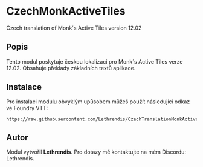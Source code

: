 
# CzechMonkActiveTiles

Czech translation of Monk´s Active Tiles version 12.02

## Popis
Tento modul poskytuje českou lokalizaci pro Monk´s Active Tiles verze 12.02. Obsahuje překlady základních textů aplikace.

## Instalace
Pro instalaci modulu obvyklým upůsobem můžeš použít následující odkaz ve Foundry VTT:

```
https://raw.githubusercontent.com/Lethrendis/CzechTranslationMonkActiveTiles/main/module.json
```

## Autor
Modul vytvořil **Lethrendis**. Pro dotazy mě kontaktujte na mém Discordu: Lethrendis.
